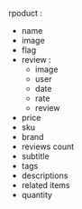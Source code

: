 rpoduct :
- name
- image
- flag
- review :
    - image 
    - user
    - date
    - rate
    - review
- price
- sku
- brand 
- reviews count 
- subtitle
- tags
- descriptions
- related items
- quantity
